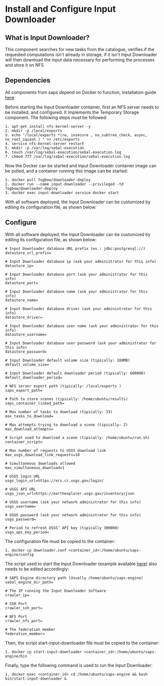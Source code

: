 # Install and Configure Input Downloader

## What is Input Downloader?

This component searches for new tasks from the catalogue, verifies if the requested computations isn't already in storage, if it isn't Input Downloader will then download the input data necessary for performing the processes and store it on NFS

## Dependencies

All components from saps depend on Docker to function, installation guide [here](./container-install.md)

Before starting the Input Downloader container, first an NFS server needs to be installed, and configured. It implements the Temporary Storage component. The following steps must be followed:
	
  ```
  1. apt-get install nfs-kernel-server -y
  2. mkdir -p /local/exports
  3. echo "/local/exports *(rw, insecure , no_subtree_check, async, no_root_squash ) " >> /etc/exports
  4. service nfs-kernel-server restart
  5. mkdir -p /var/log/sebal-execution
  6. touch /var/log/sebal-execution/sebal-execution.log
  7. chmod 777 /var/log/sebal-execution/sebal-execution.log
  ```
  
Now the Docker can be started and Input Downloader container image can be pulled, and a container running this image can be started:

  ```
  1. docker pull fogbow/downloader-deploy
  2. docker run --name input-downloader --privileged -td fogbow/downloader-deploy
  3. docker exec input-downloader service docker start
  ```

With all software deployed, the Input Downloader can be customized by editing its configuration file, as shown below:

## Configure
With all software deployed, the Input Downloader can be customized by editing its configuration file, as shown below: 

  ```
  # Input Downloader database URL prefix (ex.: jdbc:postgresql://)
  datastore_url_prefix=

  # Input Downloader database ip (ask your administrator for this info)
  datastore_ip=

  # Input Downloader database port (ask your administrator for this info)
  datastore_port=

  # Input Downloader database name (ask your administrator for this info)
  datastore_name=

  # Input Downloader database driver (ask your administrator for this info)
  datastore_driver=

  # Input Downloader database user name (ask your administrator for this info)
  datastore_username=

  # Input Downloader database user password (ask your administrator for this info)
  datastore_password=

  # Input Downloader default volume size (tipically: 180MB)
  default_volume_size=

  # Input Downloader default downloader period (tipically: 600000)
  default_downloader_period=

  # NFS server export path (tipically: /local/exports )
  saps_export_path=

  # Path to store scenes (tipically: /home/ubuntu/results)
  saps_container_linked_path=

  # Max number of tasks to download (tipically: 33)
  max_tasks_to_download=

  # Max attempts trying to download a scene (tipically: 2)
  max_download_attempts=

  # Script used to download a scene (tipically: /home/ubuntu/run.sh) 
  container_script=

  # Max number of requests to USGS download link
  max_usgs_download_link_requests=10

  # Simultaneous downloads allowed
  max_simultaneous_download=1

  # USGS login URL
  usgs_login_url=https://ers.cr.usgs.gov/login/

  # USGS API URL
  usgs_json_url=https://earthexplorer.usgs.gov/inventory/json

  # USGS username (ask your network administrator for this info)
  usgs_username=

  # USGS password (ask your network administrator for this info)
  usgs_password=

  # Period to refresh USGS’ API key (tipically 300000)
  usgs_api_key_period=
  ```

The configuration file must be copied to the container:

  ```
  1. docker cp downloader.conf <container_id>:/home/ubuntu/saps-engine/config
  ```

The script used to start the Input Downloader (example available [here](../bin/start-input-downloader)) also needs to be edited accordingly:

  ```
  # SAPS Engine directory path (Usually /home/ubuntu/saps-engine)
  sebal_engine_dir_path=

  # The IP running the Input Downloader Software
  crawler_ip=

  # SSH Port
  crawler_ssh_port=

  # NFS Port
  crawler_nfs_port=

  # The federation member
  federation_member=
  ```

Then, the script start-input-downloader file must be copied to the container:

  ```
  1. docker cp start-input-downloader <container_id>:/home/ubuntu/saps-engine/bin
  ```

Finally, type the following command is used to run the Input Downloader:

  ```
  1. docker exec <container_id> cd /home/ubuntu/saps-engine && bash bin/start-input-downloader &
  ```
